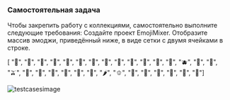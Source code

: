 ### Самостоятельная задача

Чтобы закрепить работу с коллекциями, самостоятельно выполните следующие требования:
Создайте проект EmojiMixer.
Отобразите массив эмоджи, приведённый ниже, в виде сетки с двумя ячейками в строке.

[ "🍇", "🍈", "🍉", "🍊", "🍋", "🍌", "🍍", "🥭", "🍎", "🍏", "🍐", "🍒", "🍓", "🫐", "🥝", "🍅", "🫒", "🥥", "🥑", "🍆", "🥔", "🥕", "🌽", "🌶️", "🫑", "🥒", "🥬", "🥦", "🧄", "🧅", "🍄"]

![testcasesimage](https://private-user-images.githubusercontent.com/143431196/331287963-c4a695ee-7740-4b0f-b18e-fdf3f4a3ec8f.png?jwt=eyJhbGciOiJIUzI1NiIsInR5cCI6IkpXVCJ9.eyJpc3MiOiJnaXRodWIuY29tIiwiYXVkIjoicmF3LmdpdGh1YnVzZXJjb250ZW50LmNvbSIsImtleSI6ImtleTUiLCJleHAiOjE3MTU4NzYzNjksIm5iZiI6MTcxNTg3NjA2OSwicGF0aCI6Ii8xNDM0MzExOTYvMzMxMjg3OTYzLWM0YTY5NWVlLTc3NDAtNGIwZi1iMThlLWZkZjNmNGEzZWM4Zi5wbmc_WC1BbXotQWxnb3JpdGhtPUFXUzQtSE1BQy1TSEEyNTYmWC1BbXotQ3JlZGVudGlhbD1BS0lBVkNPRFlMU0E1M1BRSzRaQSUyRjIwMjQwNTE2JTJGdXMtZWFzdC0xJTJGczMlMkZhd3M0X3JlcXVlc3QmWC1BbXotRGF0ZT0yMDI0MDUxNlQxNjE0MjlaJlgtQW16LUV4cGlyZXM9MzAwJlgtQW16LVNpZ25hdHVyZT0xMGFjZjAzYzMyNjc3ZjhhZTg5NmViYjllNDQ3Yjc3MDUyOGYxYWI5MmNjMDc5ZjUwNTE5ZDkwMzZlZWNjNGYyJlgtQW16LVNpZ25lZEhlYWRlcnM9aG9zdCZhY3Rvcl9pZD0wJmtleV9pZD0wJnJlcG9faWQ9MCJ9.83n42_muxG8PVz1YOV3BLF-5kA8w1ttNqMAMs2RyUEM)
